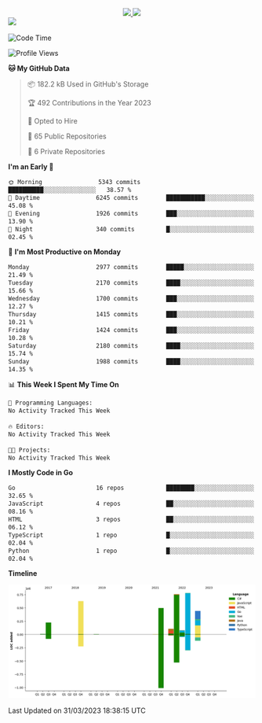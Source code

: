 <div align="center">
  <a href="https://github.com/arielsrv">
    <img height="180em" src="https://github-readme-stats.vercel.app/api?username=arielsrv&show_icons=true&theme=radical&include_all_commits=true&count_private=true"/>
    <img height="180em" src="https://github-readme-stats.vercel.app/api/top-langs/?username=arielsrv&layout=compact&langs_count=10&theme=radical"/>
 </a>
</div>

<div>
  <a href="https://www.linkedin.com/in/arielpineiro/" target="_blank">
    <img src="https://img.shields.io/badge/-LinkedIn-%230077B5?style=for-the-badge&logo=linkedin&logoColor=white" target="_blank">
  </a>
</div>

<!--START_SECTION:waka-->
![Code Time](http://img.shields.io/badge/Code%20Time-0%20secs-blue)

![Profile Views](http://img.shields.io/badge/Profile%20Views-1-blue)

**🐱 My GitHub Data** 

> 📦 182.2 kB Used in GitHub's Storage 
 > 
> 🏆 492 Contributions in the Year 2023
 > 
> 💼 Opted to Hire
 > 
> 📜 65 Public Repositories 
 > 
> 🔑 6 Private Repositories 
 > 
**I'm an Early 🐤** 

```text
🌞 Morning                5343 commits        ██████████░░░░░░░░░░░░░░░   38.57 % 
🌆 Daytime                6245 commits        ███████████░░░░░░░░░░░░░░   45.08 % 
🌃 Evening                1926 commits        ███░░░░░░░░░░░░░░░░░░░░░░   13.90 % 
🌙 Night                  340 commits         █░░░░░░░░░░░░░░░░░░░░░░░░   02.45 % 
```
📅 **I'm Most Productive on Monday** 

```text
Monday                   2977 commits        █████░░░░░░░░░░░░░░░░░░░░   21.49 % 
Tuesday                  2170 commits        ████░░░░░░░░░░░░░░░░░░░░░   15.66 % 
Wednesday                1700 commits        ███░░░░░░░░░░░░░░░░░░░░░░   12.27 % 
Thursday                 1415 commits        ███░░░░░░░░░░░░░░░░░░░░░░   10.21 % 
Friday                   1424 commits        ███░░░░░░░░░░░░░░░░░░░░░░   10.28 % 
Saturday                 2180 commits        ████░░░░░░░░░░░░░░░░░░░░░   15.74 % 
Sunday                   1988 commits        ████░░░░░░░░░░░░░░░░░░░░░   14.35 % 
```


📊 **This Week I Spent My Time On** 

```text
💬 Programming Languages: 
No Activity Tracked This Week

🔥 Editors: 
No Activity Tracked This Week

🐱‍💻 Projects: 
No Activity Tracked This Week
```

**I Mostly Code in Go** 

```text
Go                       16 repos            ████████░░░░░░░░░░░░░░░░░   32.65 % 
JavaScript               4 repos             ██░░░░░░░░░░░░░░░░░░░░░░░   08.16 % 
HTML                     3 repos             ██░░░░░░░░░░░░░░░░░░░░░░░   06.12 % 
TypeScript               1 repo              █░░░░░░░░░░░░░░░░░░░░░░░░   02.04 % 
Python                   1 repo              █░░░░░░░░░░░░░░░░░░░░░░░░   02.04 % 
```



**Timeline**

![Lines of Code chart](https://raw.githubusercontent.com/arielsrv/arielsrv/main/assets/bar_graph.png)


 Last Updated on 31/03/2023 18:38:15 UTC
<!--END_SECTION:waka-->
